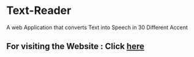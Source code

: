 # Text-Reader
A web Application that converts Text into Speech in 30 Different Accent
## For visiting the Website : Click [here](https://siddharth25pandey.github.io/text-reader.html)
